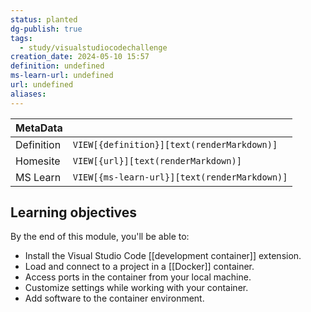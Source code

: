 ```yaml
---
status: planted
dg-publish: true
tags:
  - study/visualstudiocodechallenge
creation_date: 2024-05-10 15:57
definition: undefined
ms-learn-url: undefined
url: undefined
aliases:
---
```


| MetaData   |                                              |
| ---------- | -------------------------------------------- |
| Definition | `VIEW[{definition}][text(renderMarkdown)]`   |
| Homesite   | `VIEW[{url}][text(renderMarkdown)]`          |
| MS Learn   | `VIEW[{ms-learn-url}][text(renderMarkdown)]` |

## Learning objectives

By the end of this module, you'll be able to:

- Install the Visual Studio Code [[development container]] extension.
- Load and connect to a project in a [[Docker]] container.
- Access ports in the container from your local machine.
- Customize settings while working with your container.
- Add software to the container environment.

